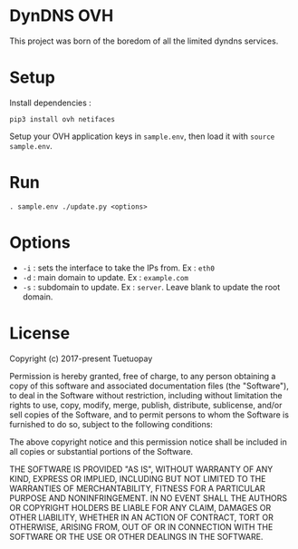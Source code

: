 # DynDNS OVH

This project was born of the boredom of all the limited dyndns services.

# Setup

Install dependencies :

    pip3 install ovh netifaces

Setup your OVH application keys in `sample.env`, then load it with
`source sample.env`.

# Run

    . sample.env ./update.py <options>

# Options

 - `-i` : sets the interface to take the IPs from. Ex : `eth0`
 - `-d` : main domain to update. Ex : `example.com`
 - `-s` : subdomain to update. Ex : `server`. Leave blank to update the root domain.

# License

Copyright (c) 2017-present Tuetuopay

Permission is hereby granted, free of charge, to any person obtaining a copy
of this software and associated documentation files (the "Software"), to deal
in the Software without restriction, including without limitation the rights
to use, copy, modify, merge, publish, distribute, sublicense, and/or sell
copies of the Software, and to permit persons to whom the Software is
furnished to do so, subject to the following conditions:

The above copyright notice and this permission notice shall be included in all
copies or substantial portions of the Software.

THE SOFTWARE IS PROVIDED "AS IS", WITHOUT WARRANTY OF ANY KIND, EXPRESS OR
IMPLIED, INCLUDING BUT NOT LIMITED TO THE WARRANTIES OF MERCHANTABILITY,
FITNESS FOR A PARTICULAR PURPOSE AND NONINFRINGEMENT. IN NO EVENT SHALL THE
AUTHORS OR COPYRIGHT HOLDERS BE LIABLE FOR ANY CLAIM, DAMAGES OR OTHER
LIABILITY, WHETHER IN AN ACTION OF CONTRACT, TORT OR OTHERWISE, ARISING FROM,
OUT OF OR IN CONNECTION WITH THE SOFTWARE OR THE USE OR OTHER DEALINGS IN THE
SOFTWARE.

